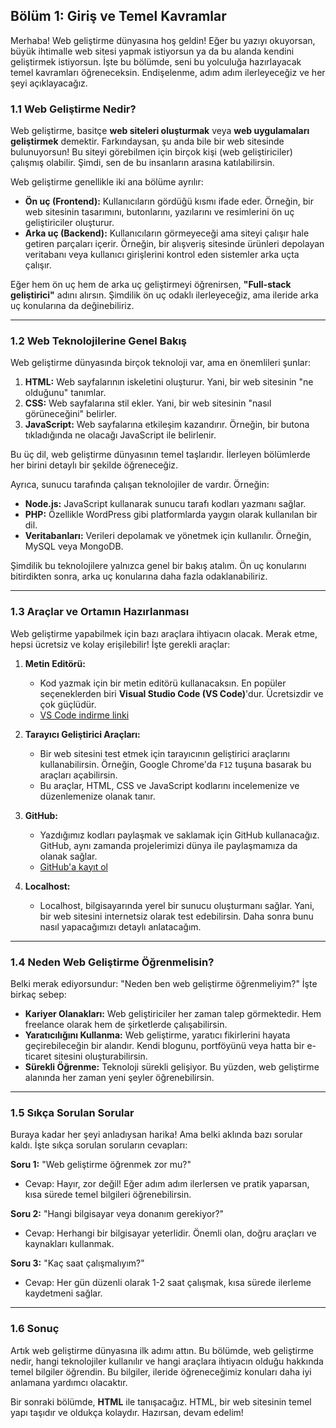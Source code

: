 
## **Bölüm 1: Giriş ve Temel Kavramlar**

Merhaba! Web geliştirme dünyasına hoş geldin! Eğer bu yazıyı okuyorsan, büyük ihtimalle web sitesi yapmak istiyorsun ya da bu alanda kendini geliştirmek istiyorsun. İşte bu bölümde, seni bu yolculuğa hazırlayacak temel kavramları öğreneceksin. Endişelenme, adım adım ilerleyeceğiz ve her şeyi açıklayacağız.

### **1.1 Web Geliştirme Nedir?**
Web geliştirme, basitçe **web siteleri oluşturmak** veya **web uygulamaları geliştirmek** demektir. Farkındaysan, şu anda bile bir web sitesinde bulunuyorsun! Bu siteyi görebilmen için birçok kişi (web geliştiriciler) çalışmış olabilir. Şimdi, sen de bu insanların arasına katılabilirsin.

Web geliştirme genellikle iki ana bölüme ayrılır:
- **Ön uç (Frontend):** Kullanıcıların gördüğü kısmı ifade eder. Örneğin, bir web sitesinin tasarımını, butonlarını, yazılarını ve resimlerini ön uç geliştiriciler oluşturur.
- **Arka uç (Backend):** Kullanıcıların görmeyeceği ama siteyi çalışır hale getiren parçaları içerir. Örneğin, bir alışveriş sitesinde ürünleri depolayan veritabanı veya kullanıcı girişlerini kontrol eden sistemler arka uçta çalışır.

Eğer hem ön uç hem de arka uç geliştirmeyi öğrenirsen, **"Full-stack geliştirici"** adını alırsın. Şimdilik ön uç odaklı ilerleyeceğiz, ama ileride arka uç konularına da değinebiliriz.

---

### **1.2 Web Teknolojilerine Genel Bakış**
Web geliştirme dünyasında birçok teknoloji var, ama en önemlileri şunlar:
1. **HTML:** Web sayfalarının iskeletini oluşturur. Yani, bir web sitesinin "ne olduğunu" tanımlar.
2. **CSS:** Web sayfalarına stil ekler. Yani, bir web sitesinin "nasıl görüneceğini" belirler.
3. **JavaScript:** Web sayfalarına etkileşim kazandırır. Örneğin, bir butona tıkladığında ne olacağı JavaScript ile belirlenir.

Bu üç dil, web geliştirme dünyasının temel taşlarıdır. İlerleyen bölümlerde her birini detaylı bir şekilde öğreneceğiz.

Ayrıca, sunucu tarafında çalışan teknolojiler de vardır. Örneğin:
- **Node.js:** JavaScript kullanarak sunucu tarafı kodları yazmanı sağlar.
- **PHP:** Özellikle WordPress gibi platformlarda yaygın olarak kullanılan bir dil.
- **Veritabanları:** Verileri depolamak ve yönetmek için kullanılır. Örneğin, MySQL veya MongoDB.

Şimdilik bu teknolojilere yalnızca genel bir bakış atalım. Ön uç konularını bitirdikten sonra, arka uç konularına daha fazla odaklanabiliriz.

---

### **1.3 Araçlar ve Ortamın Hazırlanması**
Web geliştirme yapabilmek için bazı araçlara ihtiyacın olacak. Merak etme, hepsi ücretsiz ve kolay erişilebilir! İşte gerekli araçlar:

1. **Metin Editörü:**
   - Kod yazmak için bir metin editörü kullanacaksın. En popüler seçeneklerden biri **Visual Studio Code (VS Code)**'dur. Ücretsizdir ve çok güçlüdür.
   - [VS Code indirme linki](https://code.visualstudio.com/)

2. **Tarayıcı Geliştirici Araçları:**
   - Bir web sitesini test etmek için tarayıcının geliştirici araçlarını kullanabilirsin. Örneğin, Google Chrome'da `F12` tuşuna basarak bu araçları açabilirsin.
   - Bu araçlar, HTML, CSS ve JavaScript kodlarını incelemenize ve düzenlemenize olanak tanır.

3. **GitHub:**
   - Yazdığımız kodları paylaşmak ve saklamak için GitHub kullanacağız. GitHub, aynı zamanda projelerimizi dünya ile paylaşmamıza da olanak sağlar.
   - [GitHub'a kayıt ol](https://github.com/)

4. **Localhost:**
   - Localhost, bilgisayarında yerel bir sunucu oluşturmanı sağlar. Yani, bir web sitesini internetsiz olarak test edebilirsin. Daha sonra bunu nasıl yapacağımızı detaylı anlatacağım.

---

### **1.4 Neden Web Geliştirme Öğrenmelisin?**
Belki merak ediyorsundur: "Neden ben web geliştirme öğrenmeliyim?" İşte birkaç sebep:
- **Kariyer Olanakları:** Web geliştiriciler her zaman talep görmektedir. Hem freelance olarak hem de şirketlerde çalışabilirsin.
- **Yaratıcılığını Kullanma:** Web geliştirme, yaratıcı fikirlerini hayata geçirebileceğin bir alandır. Kendi blogunu, portföyünü veya hatta bir e-ticaret sitesini oluşturabilirsin.
- **Sürekli Öğrenme:** Teknoloji sürekli gelişiyor. Bu yüzden, web geliştirme alanında her zaman yeni şeyler öğrenebilirsin.

---

### **1.5 Sıkça Sorulan Sorular**
Buraya kadar her şeyi anladıysan harika! Ama belki aklında bazı sorular kaldı. İşte sıkça sorulan soruların cevapları:

**Soru 1:** "Web geliştirme öğrenmek zor mu?"
- Cevap: Hayır, zor değil! Eğer adım adım ilerlersen ve pratik yaparsan, kısa sürede temel bilgileri öğrenebilirsin.

**Soru 2:** "Hangi bilgisayar veya donanım gerekiyor?"
- Cevap: Herhangi bir bilgisayar yeterlidir. Önemli olan, doğru araçları ve kaynakları kullanmak.

**Soru 3:** "Kaç saat çalışmalıyım?"
- Cevap: Her gün düzenli olarak 1-2 saat çalışmak, kısa sürede ilerleme kaydetmeni sağlar.

---

### **1.6 Sonuç**
Artık web geliştirme dünyasına ilk adımı attın. Bu bölümde, web geliştirme nedir, hangi teknolojiler kullanılır ve hangi araçlara ihtiyacın olduğu hakkında temel bilgiler öğrendin. Bu bilgiler, ileride öğreneceğimiz konuları daha iyi anlamana yardımcı olacaktır.

Bir sonraki bölümde, **HTML** ile tanışacağız. HTML, bir web sitesinin temel yapı taşıdır ve oldukça kolaydır. Hazırsan, devam edelim!